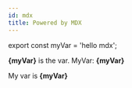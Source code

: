 ```yaml
---
id: mdx
title: Powered by MDX
---
```


export const myVar = 'hello mdx';

<strong>{myVar}</strong> is the var. MyVar: <strong>{myVar}</strong>

My var is <strong>{myVar}</strong>
